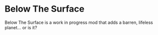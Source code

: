 # Below The Surface
Below The Surface is a work in progress mod that adds a barren, lifeless planet... or is it?

